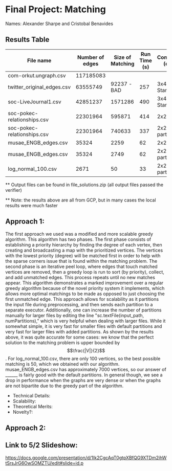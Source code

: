 # Final Project: Matching

Names: Alexander Sharpe and Cristobal Benavides

## Results Table

|           File name           |        Number of edges       | Size of Matching | Run Time (s)| Configuration (cores,_) | Iterations | Algorithm |
| ------------------------------| ---------------------------- | ---------------- | ------------| ------------------------| ---------- | ----------|
| com-orkut.ungraph.csv         | 117185083                    | | | |  | |
| twitter_original_edges.csv    | 63555749                     | 92237 -BAD  | 257  | 3x4 on Standard Disk | 8 | Luby|
| soc-LiveJournal1.csv          | 42851237                     | 1571286 |490  | 3x4 on Standard Disk | 9 | Luby |
| soc-pokec-relationships.csv   | 22301964                     | 595871 | 414 | 2x2 | 7 | Luby|
| soc-pokec-relationships.csv   | 22301964                     | 740633 | 337 | 2x2, 200 partitions| 2 | GreedyMaxMatch|
| musae_ENGB_edges.csv          | 35324                        | 2259 | 62 | 2x2 | 5 | Luby |
| musae_ENGB_edges.csv          | 35324                        | 2749 | 62 | 2x2, Default partitions | 2 | GreedyMaxMatch |
| log_normal_100.csv            | 2671                         | 50 | 33 | 2x2, Default partitions | 2 |  GreedyMaxMatch|

** Output files can be found in file_solutions.zip (all output files passed the verifier) 

** Note: the results above are all from GCP, but in many cases the local results were much faster
  
## Approach 1: 

The first approach we used was a modified and more scalable greedy algorithm. This algorithm has two phases. The first phase consists of establishing a priority hierarchy by finding the degree of each vertex, then creating and broadcasting a map with the prioritized vertices. The vertices with the lowest priority (degree) will be matched first in order to help with the sparse corners issue that is found within the matching problem. The second phase is an iterative peel loop, where edges that touch matched vertices are removed, then a greedy loop is run to sort (by priority), collect, and add unmatched edges. This process repeats until no new matches appear. This algorithm demonstrates a marked improvement over a regular greedy algorithm because of the novel priority system it implements, which allows more optimal matchings to be made as opposed to just choosing the first unmatched edge. This approach allows for scalability as it partitions the input file during preprocessing, and then sends each partition to a separate executor. Additionally, one can increase the number of partitions manually for larger files by editing the line "sc.textFile(input_path, numPartitions)," which is very helpful when dealing with larger files. While it somewhat simple, it is very fast for smaller files with default partitions and very fast for larger files with added partitions. As shown by the results above, it was quite accurate for some cases: we know that the perfect solution to the matching problem is upper bounded by $$\frac{|V|}{2}$$. For log_normal_100.csv, there are only 100 vertices, so the best possible matching is 50, which we obtained with our algorithm. musae_ENGB_edges.csv has approximately 7000 vertices, so our answer of ______ is fairly good with the default partitions. In general though, we see a drop in performance when the graphs are very dense or when the graphs are not bipartite due to the greedy part of the algorithm. 


- Technical Details: 
- Scalability:
- Theoretical Merits:
- Novelty?:

## Approach 2: 

## Link to 5/2 Slideshow: 

https://docs.google.com/presentation/d/1Ik2CgcAqT0gtpXBfQG9XTDm2ihWtSrsJrG6OwSOMZTU/edit#slide=id.p

